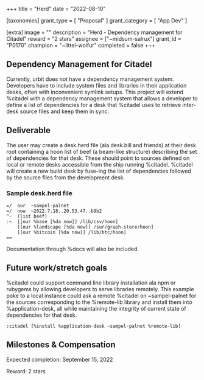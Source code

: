 +++
title = "Herd"
date = "2022-08-10"

[taxonomies]
grant_type = [ "Proposal" ]
grant_category = [ "App Dev" ]

[extra]
image = ""
description = "Herd - Dependency management for Citadel"
reward = "2 stars"
assignee = ["~midsum-salrux"]
grant_id = "P0170"
champion = "~littel-wolfur"
completed = false
+++

## Dependency Management for Citadel

Currently, urbit does not have a dependency management system. Developers have to include system files and libraries in their application
desks, often with inconvenient symlink setups. This project will extend %citadel with a dependency management system that allows a developer
to define a list of dependencies for a desk that %citadel uses to retrieve inter-desk source files and keep them in sync.

## Deliverable

The user may create a desk.herd file (ala desk.bill and friends) at their desk root containing a hoon list of beef (a beam-like structure)
describing the set of dependencies for that desk. These should point to sources defined on local or remote desks accessible from the ship
running %citadel. %citadel will create a new build desk by fuse-ing the list of dependencies followed by the source files from the development
desk.

### Sample desk.herd file

```
=/  our  ~sampel-palnet
=/  now  ~2022.7.18..20.53.47..b9b2
^-  (list beef)
:~  [[our %base [%da now]] /lib/csv/hoon]
    [[our %landscape [%da now]] /sur/graph-store/hoon]
    [[our %bitcoin [%da now]] /lib/btc/hoon]
==
```

Documentation through %docs will also be included.

## Future work/stretch goals

%citadel could support command line library installation ala npm or rubygems by allowing developers to serve libraries remotely. This
example poke to a local instance could ask a remote %citadel on ~sampel-palnet for the sources corresponding to the %remote-lib library and
install them into %application-desk, all while maintaining the integrity of current state of dependencies for that desk.

```:citadel [%install %application-desk ~sampel-palnet %remote-lib]```

## Milestones & Compensation

Expected completion: September 15, 2022

Reward: 2 stars
